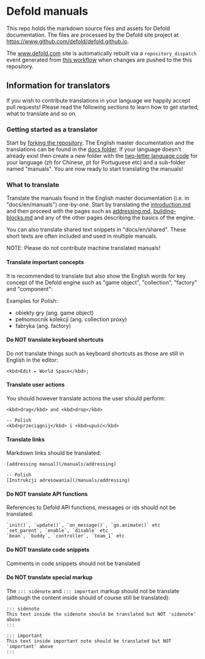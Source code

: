 # Defold manuals

This repo holds the markdown source files and assets for Defold documentation. The files are processed by the Defold site project at https://www.github.com/defold/defold.github.io.

The www.defold.com site is automatically rebuilt via a `repository_dispatch` event generated from [this workflow](https://github.com/defold/doc/blob/master/.github/workflows/trigger-site-rebuild.yml) when changes are pushed to the this repository.

## Information for translators

If you wish to contribute translations in your language we happily accept pull requests! Please read the following sections to learn how to get started, what to translate and so on.

### Getting started as a translator
Start by [forking the repository](https://docs.github.com/en/github/getting-started-with-github/fork-a-repo). The English master documentation and the translations can be found in the [docs folder](https://github.com/defold/doc/tree/master/docs). If your language doesn't already exist then create a new folder with the [two-letter language code](https://en.wikipedia.org/wiki/List_of_ISO_639-1_codes) for your language (zh for Chinese, pt for Portuguese etc) and a sub-folder named "manuals". You are now ready to start translating the manuals!


### What to translate
Translate the manuals found in the English master documentation (i.e. in "docs/en/manuals") one-by-one. Start by translating the [introduction.md](https://github.com/defold/doc/blob/master/docs/en/manuals/introduction.md) and then proceed with the pages such as [addressing.md](https://github.com/defold/doc/blob/master/docs/en/manuals/addressing.md), [building-blocks.md](https://github.com/defold/doc/blob/master/docs/en/manuals/building-blocks.md) and any of the other pages describing the basics of the engine.

You can also translate shared text snippets in "docs/en/shared". These short texts are often included and used in multiple manuals.

NOTE: Please do not contribute machine translated manuals!

#### Translate important concepts
It is recommended to translate but also show the English words for key concept of the Defold engine such as "game object", "collection", "factory" and "component":

Examples for Polish:

* obiekty gry (ang. game object)
* pełnomocnik kolekcji (ang. collection proxy)
* fabryka (ang. factory)

#### Do NOT translate keyboard shortcuts
Do not translate things such as keyboard shortcuts as those are still in English in the editor:

```
<kbd>Edit ▸ World Space</kbd>;
```

#### Translate user actions
You should however translate actions the user should perform:

```
<kbd>drag</kbd> and <kbd>drop</kbd>
    
-- Polish
<kbd>przeciągnij</kbd> i <kbd>upuść</kbd>
```

#### Translate links
Markdown links should be translated:

```
[addressing manual](/manuals/addressing)

-- Polish
[Instrukcji adresowania](/manuals/addressing)
```

#### Do NOT translate API functions
References to Defold API functions, messages or ids should not be translated:

```
`init()`, `update()`, `on_message()`, `go.animate()` etc
`set_parent`, `enable`, `disable` etc
`bean`, `buddy`, `controller`, `team_1` etc
```


#### Do NOT translate code snippets
Comments in code snippets should not be translated


#### Do NOT translate special markup
The `::: sidenote` and `::: important` markup should not be translate (although the content inside should of course still be translated):

```
::: sidenote
This text inside the sidenote should be translated but NOT 'sidenote' above
:::

::: important
This text inside important note should be translated but NOT 'important' above
:::
```
